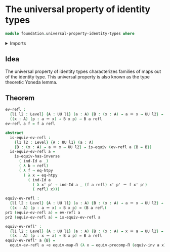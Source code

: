 # The universal property of identity types

```agda
module foundation.universal-property-identity-types where
```

<details><summary>Imports</summary>

```agda
open import foundation.function-extensionality
open import foundation.identity-types

open import foundation-core.dependent-pair-types
open import foundation-core.equivalences
open import foundation-core.functoriality-dependent-function-types
open import foundation-core.universe-levels
```

</details>

## Idea

The universal property of identity types characterizes families of maps out of
the identity type. This universal property is also known as the type theoretic
Yoneda lemma.

## Theorem

```agda
ev-refl :
  {l1 l2 : Level} {A : UU l1} (a : A) {B : (x : A) → a ＝ x → UU l2} →
  ((x : A) (p : a ＝ x) → B x p) → B a refl
ev-refl a f = f a refl

abstract
  is-equiv-ev-refl :
    {l1 l2 : Level} {A : UU l1} (a : A)
    {B : (x : A) → a ＝ x → UU l2} → is-equiv (ev-refl a {B = B})
  is-equiv-ev-refl a =
    is-equiv-has-inverse
      ( ind-Id a _)
      ( λ b → refl)
      ( λ f → eq-htpy
        ( λ x → eq-htpy
          ( ind-Id a
            ( λ x' p' → ind-Id a _ (f a refl) x' p' ＝ f x' p')
            ( refl) x)))

equiv-ev-refl :
  {l1 l2 : Level} {A : UU l1} (a : A) {B : (x : A) → a ＝ x → UU l2} →
  ((x : A) (p : a ＝ x) → B x p) ≃ (B a refl)
pr1 (equiv-ev-refl a) = ev-refl a
pr2 (equiv-ev-refl a) = is-equiv-ev-refl a

equiv-ev-refl' :
  {l1 l2 : Level} {A : UU l1} (a : A) {B : (x : A) → x ＝ a → UU l2} →
  ((x : A) (p : x ＝ a) → B x p) ≃ B a refl
equiv-ev-refl' a {B} =
  equiv-ev-refl a ∘e equiv-map-Π (λ x → equiv-precomp-Π (equiv-inv a x) (B x))
```
